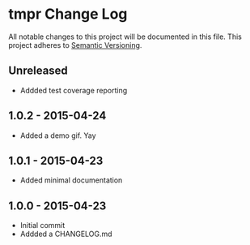 # tmpr Change Log
All notable changes to this project will be documented in this file.
This project adheres to [Semantic Versioning](http://semver.org/).

## Unreleased
* Addded test coverage reporting

## 1.0.2 - 2015-04-24
* Added a demo gif. Yay

## 1.0.1 - 2015-04-23
* Added minimal documentation

## 1.0.0 - 2015-04-23
* Initial commit
* Addded a CHANGELOG.md
